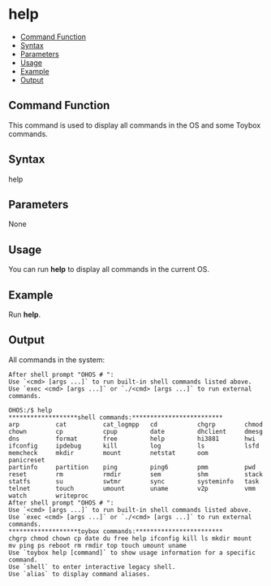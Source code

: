 # help<a name="EN-US_TOPIC_0000001134006250"></a>

-   [Command Function](#section991211345413)
-   [Syntax](#section19103204016410)
-   [Parameters](#section1533416233432)
-   [Usage](#section4156445417)
-   [Example](#section12776124712417)
-   [Output](#section092662412544)

## Command Function<a name="section991211345413"></a>

This command is used to display all commands in the OS and some Toybox commands.

## Syntax<a name="section19103204016410"></a>

help

## Parameters<a name="section1533416233432"></a>

None

## Usage<a name="section4156445417"></a>

You can run  **help**  to display all commands in the current OS.

## Example<a name="section12776124712417"></a>

Run  **help**.

## Output<a name="section092662412544"></a>

All commands in the system:

```
After shell prompt "OHOS # ":
Use `<cmd> [args ...]` to run built-in shell commands listed above.
Use `exec <cmd> [args ...]` or `./<cmd> [args ...]` to run external commands.

OHOS:/$ help
*******************shell commands:*************************
arp          cat          cat_logmpp   cd           chgrp        chmod
chown        cp           cpup         date         dhclient     dmesg
dns          format       free         help         hi3881       hwi
ifconfig     ipdebug      kill         log          ls           lsfd
memcheck     mkdir        mount        netstat      oom          panicreset
partinfo     partition    ping         ping6        pmm          pwd
reset        rm           rmdir        sem          shm          stack
statfs       su           swtmr        sync         systeminfo   task
telnet       touch        umount       uname        v2p          vmm
watch        writeproc
After shell prompt "OHOS # ":
Use `<cmd> [args ...]` to run built-in shell commands listed above.
Use `exec <cmd> [args ...]` or `./<cmd> [args ...]` to run external commands.
*******************toybox commands:************************
chgrp chmod chown cp date du free help ifconfig kill ls mkdir mount
mv ping ps reboot rm rmdir top touch umount uname
Use `toybox help [command]` to show usage information for a specific command.
Use `shell` to enter interactive legacy shell.
Use `alias` to display command aliases.
```

